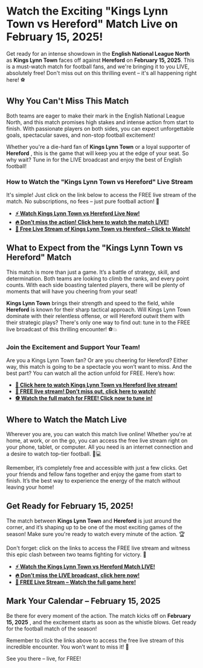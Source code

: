 # Watch the Exciting "Kings Lynn Town vs Hereford" Match Live on February 15, 2025!

Get ready for an intense showdown in the **English National League North** as **Kings Lynn Town** faces off against **Hereford** on **February 15, 2025**. This is a must-watch match for football fans, and we're bringing it to you LIVE, absolutely free! Don't miss out on this thrilling event – it's all happening right here! ⚽

## Why You Can't Miss This Match

Both teams are eager to make their mark in the English National League North, and this match promises high stakes and intense action from start to finish. With passionate players on both sides, you can expect unforgettable goals, spectacular saves, and non-stop football excitement!

Whether you're a die-hard fan of **Kings Lynn Town** or a loyal supporter of **Hereford** , this is the game that will keep you at the edge of your seat. So why wait? Tune in for the LIVE broadcast and enjoy the best of English football!

### How to Watch the "Kings Lynn Town vs Hereford" Live Stream

It's simple! Just click on the link below to access the FREE live stream of the match. No subscriptions, no fees – just pure football action! 🙌

- [**⚡ Watch Kings Lynn Town vs Hereford Live Now!**](https://tinyurl.com/livestreamfreeo?st=Kings+Lynn+Town+vs+Hereford&si=ghc)
- [**🔥 Don’t miss the action! Click here to watch the match LIVE!**](https://tinyurl.com/livestreamfreeo?st=Kings+Lynn+Town+vs+Hereford&si=ghc)
- [**🎉 Free Live Stream of Kings Lynn Town vs Hereford – Click to Watch!**](https://tinyurl.com/livestreamfreeo?st=Kings+Lynn+Town+vs+Hereford&si=ghc)

## What to Expect from the "Kings Lynn Town vs Hereford" Match

This match is more than just a game. It’s a battle of strategy, skill, and determination. Both teams are looking to climb the ranks, and every point counts. With each side boasting talented players, there will be plenty of moments that will have you cheering from your seat!

**Kings Lynn Town** brings their strength and speed to the field, while **Hereford** is known for their sharp tactical approach. Will Kings Lynn Town dominate with their relentless offense, or will Hereford outwit them with their strategic plays? There's only one way to find out: tune in to the FREE live broadcast of this thrilling encounter! ⚽💥

### Join the Excitement and Support Your Team!

Are you a Kings Lynn Town fan? Or are you cheering for Hereford? Either way, this match is going to be a spectacle you won’t want to miss. And the best part? You can watch all the action unfold for FREE. Here’s how:

- [**🚨 Click here to watch Kings Lynn Town vs Hereford live stream!**](https://tinyurl.com/livestreamfreeo?st=Kings+Lynn+Town+vs+Hereford&si=ghc)
- [**🔴 FREE live stream! Don’t miss out, click here to watch!**](https://tinyurl.com/livestreamfreeo?st=Kings+Lynn+Town+vs+Hereford&si=ghc)
- [**⚽ Watch the full match for FREE! Click now to tune in!**](https://tinyurl.com/livestreamfreeo?st=Kings+Lynn+Town+vs+Hereford&si=ghc)

## Where to Watch the Match Live

Wherever you are, you can watch this match live online! Whether you're at home, at work, or on the go, you can access the free live stream right on your phone, tablet, or computer. All you need is an internet connection and a desire to watch top-tier football. 📱💻

Remember, it’s completely free and accessible with just a few clicks. Get your friends and fellow fans together and enjoy the game from start to finish. It’s the best way to experience the energy of the match without leaving your home!

## Get Ready for February 15, 2025!

The match between **Kings Lynn Town** and **Hereford** is just around the corner, and it’s shaping up to be one of the most exciting games of the season! Make sure you're ready to watch every minute of the action. 🏆

Don't forget: click on the links to access the FREE live stream and witness this epic clash between two teams fighting for victory. 📅

- [**⚡ Watch the Kings Lynn Town vs Hereford Match LIVE!**](https://tinyurl.com/livestreamfreeo?st=Kings+Lynn+Town+vs+Hereford&si=ghc)
- [**🔥 Don’t miss the LIVE broadcast, click here now!**](https://tinyurl.com/livestreamfreeo?st=Kings+Lynn+Town+vs+Hereford&si=ghc)
- [**🎉 FREE Live Stream – Watch the full game here!**](https://tinyurl.com/livestreamfreeo?st=Kings+Lynn+Town+vs+Hereford&si=ghc)

## Mark Your Calendar – February 15, 2025

Be there for every moment of the action. The match kicks off on **February 15, 2025** , and the excitement starts as soon as the whistle blows. Get ready for the football match of the season!

Remember to click the links above to access the free live stream of this incredible encounter. You won’t want to miss it! 🏅

See you there – live, for FREE!
